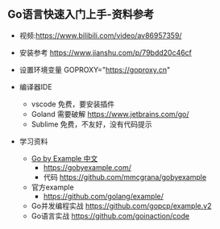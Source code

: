 ## Go语言快速入门上手-资料参考

- 视频:https://www.bilibili.com/video/av86957359/

- 安装参考 https://www.jianshu.com/p/79bdd20c46cf

- 设置环境变量 GOPROXY="https://goproxy.cn"

- 编译器IDE
    - vscode  免费，要安装插件
    - Goland  需要破解 https://www.jetbrains.com/go/
    - Sublime 免费，不友好，没有代码提示

- 学习资料
    - [Go by Example 中文](https://books.studygolang.com/gobyexample/)
        - https://gobyexample.com/
        - 代码 https://github.com/mmcgrana/gobyexample
    - 官方example
        - https://github.com/golang/example/
    - Go并发编程实战 https://github.com/gopcp/example.v2
    - Go语言实战 https://github.com/goinaction/code